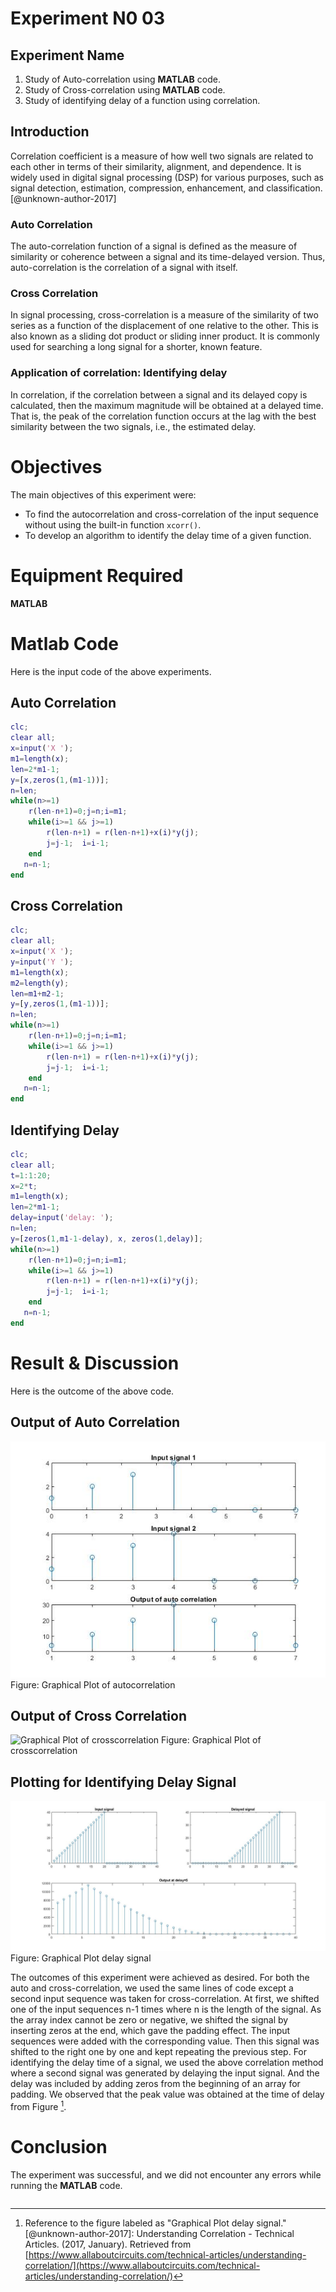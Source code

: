 # Experiment N0 03
## Experiment Name
1. Study of Auto-correlation using **MATLAB** code.
2. Study of Cross-correlation using **MATLAB** code.
3. Study of identifying delay of a function using correlation.

## Introduction
Correlation coefficient is a measure of how well two signals are related to each other in terms of their similarity, alignment, and dependence. It is widely used in digital signal processing (DSP) for various purposes, such as signal detection, estimation, compression, enhancement, and classification. [@unknown-author-2017]

### Auto Correlation
The auto-correlation function of a signal is defined as the measure of similarity or coherence between a signal and its time-delayed version. Thus, auto-correlation is the correlation of a signal with itself.

### Cross Correlation
In signal processing, cross-correlation is a measure of the similarity of two series as a function of the displacement of one relative to the other. This is also known as a sliding dot product or sliding inner product. It is commonly used for searching a long signal for a shorter, known feature.

### Application of correlation: Identifying delay
In correlation, if the correlation between a signal and its delayed copy is calculated, then the maximum magnitude will be obtained at a delayed time. That is, the peak of the correlation function occurs at the lag with the best similarity between the two signals, i.e., the estimated delay.

# Objectives
The main objectives of this experiment were:

- To find the autocorrelation and cross-correlation of the input sequence without using the built-in function `xcorr()`.
- To develop an algorithm to identify the delay time of a given function.

# Equipment Required
**MATLAB**



# Matlab Code
Here is the input code of the above experiments.

## Auto Correlation
```matlab
clc;
clear all;
x=input('X ');
m1=length(x);
len=2*m1-1;
y=[x,zeros(1,(m1-1))];
n=len;
while(n>=1)
    r(len-n+1)=0;j=n;i=m1;
    while(i>=1 && j>=1)
        r(len-n+1) = r(len-n+1)+x(i)*y(j);
        j=j-1;  i=i-1; 
    end
   n=n-1;
end
```

## Cross Correlation
```matlab
clc;
clear all;
x=input('X ');
y=input('Y ');
m1=length(x);
m2=length(y);
len=m1+m2-1;
y=[y,zeros(1,(m1-1))];
n=len;
while(n>=1)
    r(len-n+1)=0;j=n;i=m1;
    while(i>=1 && j>=1)
        r(len-n+1) = r(len-n+1)+x(i)*y(j);
        j=j-1;  i=i-1; 
    end
   n=n-1;
end
```

## Identifying Delay
```matlab
clc;
clear all;
t=1:1:20;
x=2*t;
m1=length(x);
len=2*m1-1;
delay=input('delay: ');
n=len;
y=[zeros(1,m1-1-delay), x, zeros(1,delay)];
while(n>=1)
    r(len-n+1)=0;j=n;i=m1;
    while(i>=1 && j>=1)
        r(len-n+1) = r(len-n+1)+x(i)*y(j);
        j=j-1;  i=i-1; 
    end
   n=n-1;
end
```

# Result & Discussion
Here is the outcome of the above code.

## Output of Auto Correlation
![Graphical Plot of autocorrelation](image/auto_corr.jpg)
Figure: Graphical Plot of autocorrelation

## Output of Cross Correlation
![Graphical Plot of crosscorrelation](image/crosscorr.jpg)
Figure: Graphical Plot of crosscorrelation

## Plotting for Identifying Delay Signal
![Graphical Plot delay signal](image/unit_delay.jpg)
Figure: Graphical Plot delay signal

The outcomes of this experiment were achieved as desired. For both the auto and cross-correlation, we used the same lines of code except a second input sequence was taken for cross-correlation. At first, we shifted one of the input sequences n-1 times where n is the length of the signal. As the array index cannot be zero or negative, we shifted the signal by inserting zeros at the end, which gave the padding effect. The input sequences were added with the corresponding value. Then this signal was shifted to the right one by one and kept repeating the previous step.
For identifying the delay time of a signal, we used the above correlation method where a second signal was generated by delaying the input signal. And the delay was included by adding zeros from the beginning of an array for padding. We observed that the peak value was obtained at the time of delay from Figure [^delay].


# Conclusion
The experiment was successful, and we did not encounter any errors while running the **MATLAB** code.

[^delay]: Reference to the figure labeled as "Graphical Plot delay signal."
[@unknown-author-2017]: Understanding Correlation - Technical Articles. (2017, January). Retrieved from [https://www.allaboutcircuits.com/technical-articles/understanding-correlation/](https://www.allaboutcircuits.com/technical-articles/understanding-correlation/)
```
